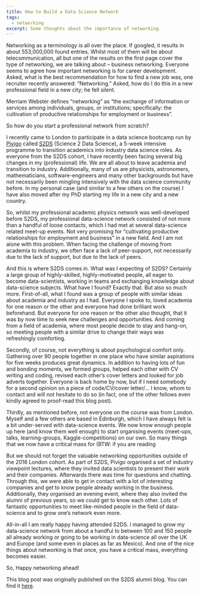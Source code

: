 ```yaml
---
title: How to Build a Data Science Network
tags:
  - networking
excerpt: Some thoughts about the importance of networking.
---
```

Networking as a terminology is all over the place. If googled, it results in about 553,000,000 found entries.
Whilst most of them will be about telecommunication, all but one of the results on the first page 
cover the type of networking, we are talking about – business networking. 
Everyone seems to agree how important networking is for career development. Asked, what is the best 
recommendation for how to find a new job was, one recruiter recently answered:
“Networking.” Asked, how do I do this in a new professional field in a new city; he fell silent.

Merriam Webster defines “networking” as “the exchange of information or services among individuals, groups, or
institutions; specifically: the cultivation of productive relationships for employment or business”.

So how do you start a professional network from scratch?

I recently came to London to participate in a data science bootcamp run by [Pivigo](https://www.pivigo.com/) called [S2DS](http://www.s2ds.org/) (Science 2 Data
Science), a 5-week intensive programme to transition academics into industry data science roles. As everyone from the
S2DS cohort, I have recently been facing several big changes in my (professional) life. We are all about to leave
academia and transition to industry. Additionally, many of us are physicists, astronomers, mathematicians,
software-engineers and many other backgrounds but have not necessarily been mingling intensively with the data
science community before. In my personal case (and similar to a few others on the course) I have also moved after my
PhD starting my life in a new city and a new country.

So, whilst my professional academic physics network was well-developed before S2DS, my professional data-science
network consisted of not more than a handful of loose contacts, which I had met at several data-science related
meet-up events. Not very promising for “cultivating productive relationships for employment and business” in a new
field. And I am not alone with this problem. When facing the challenge of moving from academia to industry, we often
face a lack of peer-support, not necessarily due to the lack of support, but due to the lack of peers.

And this is where S2DS comes in. What was I expecting of S2DS? Certainly a large group of highly-skilled,
highly-motivated people, all eager to become data-scientists, working in teams and exchanging knowledge about
data-science subjects. What have I found? Exactly that. But also so much more. First-of-all, what I found was a group
of people with similar ideas about academia and industry as I had. Everyone I spoke to, loved academia for one reason
or the other and everyone had done brilliant work beforehand. But everyone for one reason or the other also thought,
that it was by now time to seek new challenges and opportunities. And coming from a field of academia, where most people
decide to stay and hang-on, so meeting people with a similar drive to change their ways was refreshingly comforting.

Secondly, of course, not everything is about psychological comfort only. Gathering over 90 people together in one
place who have similar aspirations for five weeks produces great dynamics. In addition to having lots of fun and bonding
moments, we formed groups, helped each other with CV writing and coding, revised each other’s cover letters and looked
for job adverts together. Everyone is back home by now, but if I need somebody for a second opinion on a piece of
    code/CV/cover letter/… I know, whom to contact and will not hesitate to do so (in fact, one of the other fellows
even kindly agreed to proof-read this blog post).

Thirdly, as mentioned before, not everyone on the course was from London. Myself and a few others are based in
Edinburgh, which I have always felt is a bit under-served with data-science events. We now know enough people up
here (and know them well enough) to start organising events (meet-ups, talks, learning-groups,
Kaggle-competitions) on our own. So many things that we now have a critical mass for (BTW: if you are reading

But we should not forget the valuable networking opportunities outside of the 2016 London cohort. As part of
S2DS, Pivigo organised a set of industry viewpoint lectures, where they invited data scientists to present
their work and their companies. Afterwards there was time for questions and chatting. Through this, we were able
to get in contact with a lot of interesting companies and get to know people already working in the business.
Additionally, they organised an evening event, where they also invited the alumni of previous years, so we could
get to know each other. Lots of fantastic opportunities to meet like-minded people in the field of data-science and
to grow one’s network even more.

All-in-all I am really happy having attended S2DS. I managed to grow my data-science network from about a handful
to between 100 and 150 people all already working or going to be working in data-science all over the UK and Europe
(and some even in places as far as Mexico). And one of the nice things about networking is that once, you have a
critical mass, everything becomes easier.

So, Happy networking ahead!

This blog post was originally published on the S2DS alumni blog. You can find it
[here](http://blog.s2ds.org/2016/10/how-to-build-a-data-science-network/). 
